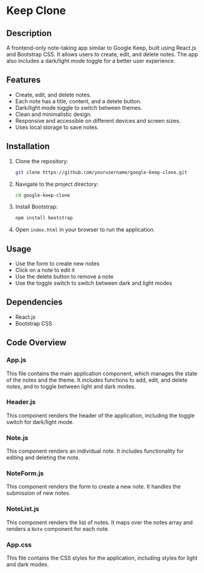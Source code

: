 # Keep Clone

## Description
A frontend-only note-taking app similar to Google Keep, built using React.js and Bootstrap CSS. It allows users to create, edit, and delete notes. The app also includes a dark/light mode toggle for a better user experience.

## Features
- Create, edit, and delete notes.
- Each note has a title, content, and a delete button.
- Dark/light mode toggle to switch between themes.
- Clean and minimalistic design.
- Responsive and accessible on different devices and screen sizes.
- Uses local storage to save notes.

## Installation

1. Clone the repository:
    ```bash
    git clone https://github.com/yourusername/google-keep-clone.git
    ```
2. Navigate to the project directory:
    ```bash
    cd google-keep-clone
    ```
3. Install Bootstrap:
    ```bash
    npm install bootstrap
    ```
4. Open `index.html` in your browser to run the application.

## Usage
- Use the form to create new notes
- Click on a note to edit it
- Use the delete button to remove a note
- Use the toggle switch to switch between dark and light modes

## Dependencies
- React.js
- Bootstrap CSS

## Code Overview

### App.js
This file contains the main application component, which manages the state of the notes and the theme. It includes functions to add, edit, and delete notes, and to toggle between light and dark modes.

### Header.js
This component renders the header of the application, including the toggle switch for dark/light mode.

### Note.js
This component renders an individual note. It includes functionality for editing and deleting the note.

### NoteForm.js
This component renders the form to create a new note. It handles the submission of new notes.

### NoteList.js
This component renders the list of notes. It maps over the notes array and renders a `Note` component for each note.

### App.css
This file contains the CSS styles for the application, including styles for light and dark modes.

